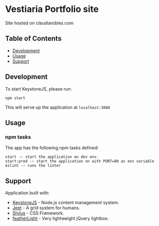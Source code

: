 # Vestiaria Portfolio site

Site hosted on claudiarobles.com  

## Table of Contents

- [Development](#development)
- [Usage](#usage)
- [Support](#support)

## Development

To start KeystoneJS, please run:

```
npm start
```
This will serve up the application at `localhost:3000`

## Usage

### npm tasks
The app has the following npm tasks defined:

```
start -› start the application on dev env.
start:prod -› start the application on with PORT=80 as env variable
eslint -› runs the linter
```

## Support

Application built with:
  * [KeystoneJS](https://github.com/keystonejs/keystone) - Node.js content management system.
  * [Jeet](http://jeet.gs/) - A grid system for humans.
  * [Stylus](http://stylus-lang.com/) - CSS Framework.
  * [featherLight](https://noelboss.github.io/featherlight/) - Very lightweight jQuery lightbox.
